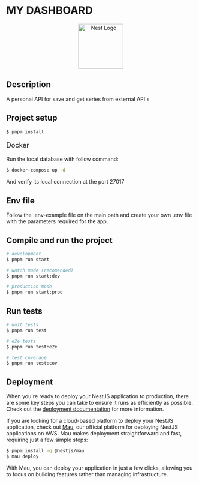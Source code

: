 # MY DASHBOARD

<p align="center">
  <a href="http://nestjs.com/" target="blank"><img src="https://nestjs.com/img/logo-small.svg" width="120" alt="Nest Logo" /></a>
</p>

[circleci-image]: https://img.shields.io/circleci/build/github/nestjs/nest/master?token=abc123def456
[circleci-url]: https://circleci.com/gh/nestjs/nest

## Description

<!-- [Nest](https://github.com/nestjs/nest) framework TypeScript starter repository. -->
A personal API for save and get series from external API's

## Project setup

```bash
$ pnpm install
```

<p style="font-size: 18px">Docker</p>
<p>Run the local database with follow command:</p>

```bash
$ docker-compose up -d
```

<p>And verify its local connection at the port 27017</p>

## Env file

Follow the .env-example file on the main path and create your own .env file with the parameters required for the app. 

## Compile and run the project

```bash
# development
$ pnpm run start

# watch mode (recomended)
$ pnpm run start:dev

# production mode
$ pnpm run start:prod
```

## Run tests

```bash
# unit tests
$ pnpm run test

# e2e tests
$ pnpm run test:e2e

# test coverage
$ pnpm run test:cov
```

## Deployment

When you're ready to deploy your NestJS application to production, there are some key steps you can take to ensure it runs as efficiently as possible. Check out the [deployment documentation](https://docs.nestjs.com/deployment) for more information.

If you are looking for a cloud-based platform to deploy your NestJS application, check out [Mau](https://mau.nestjs.com), our official platform for deploying NestJS applications on AWS. Mau makes deployment straightforward and fast, requiring just a few simple steps:

```bash
$ pnpm install -g @nestjs/mau
$ mau deploy
```

With Mau, you can deploy your application in just a few clicks, allowing you to focus on building features rather than managing infrastructure.


